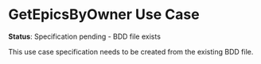 # GetEpicsByOwner Use Case

**Status**: Specification pending - BDD file exists

This use case specification needs to be created from the existing BDD file.

